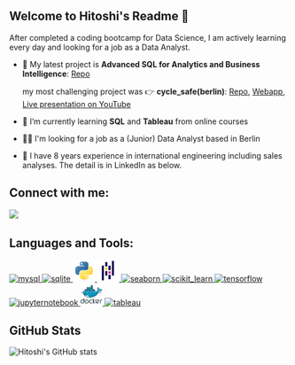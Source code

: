 ## Welcome to Hitoshi's Readme 👋

After completed a coding bootcamp for Data Science, I am actively learning every day and looking for a job as a Data Analyst.

- 🔭 My latest project is **Advanced SQL for Analytics and Business Intelligence**: [Repo](https://github.com/hmichinaka/sql-ecommerce-analytics-bi)

  my most challenging project was 👉 **cycle_safe(berlin)**: [Repo](https://github.com/hmichinaka/berlin-bike-theft-forecasting), [Webapp](https://cyclesafeberlin.herokuapp.com), [Live presentation on YouTube](https://youtu.be/lyFH0OvAV9w?t=1095) 

- 🌱 I’m currently learning **SQL** and **Tableau** from online courses

- 👨‍💻 I'm looking for a job as a (Junior) Data Analyst based in Berlin

- 💪 I have 8 years experience in international engineering including sales analyses. The detail is in LinkedIn as below. 

## Connect with me:  
[![](https://img.shields.io/badge/linkedin-%230077B5.svg?style=for-the-badge&logo=linkedin)](https://www.linkedin.com/in/hmichinaka/) 


## Languages and Tools:
</p>
<p align="left">
    <a href="https://www.mysql.com" target="_blank" rel="noreferrer"> 
  <img src="https://cdn.jsdelivr.net/gh/devicons/devicon/icons/mysql/mysql-original.svg" alt="mysql" width="40" height="40"/> </a> 
  <a href="https://www.sqlite.org/index.html" target="_blank" rel="noreferrer"> 
  <img src="https://upload.wikimedia.org/wikipedia/commons/9/97/Sqlite-square-icon.svg" alt="sqlite" width="40" height="40"/> </a> 
  <a href="https://www.python.org" target="_blank" rel="noreferrer"> <img src="https://raw.githubusercontent.com/devicons/devicon/master/icons/python/python-original.svg" alt="python" width="40" height="40"/> </a> 
  <a href="https://pandas.pydata.org/" target="_blank" rel="noreferrer"> <img src="https://raw.githubusercontent.com/devicons/devicon/2ae2a900d2f041da66e950e4d48052658d850630/icons/pandas/pandas-original.svg" alt="pandas" width="40" height="40"/> </a> 
    <a href="https://seaborn.pydata.org/" target="_blank" rel="noreferrer"> <img src="https://seaborn.pydata.org/_images/logo-mark-lightbg.svg" alt="seaborn" width="40" height="40"/> </a> 
  <a href="https://scikit-learn.org/" target="_blank" rel="noreferrer"> <img src="https://upload.wikimedia.org/wikipedia/commons/0/05/Scikit_learn_logo_small.svg" alt="scikit_learn" width="40" height="40"/> </a> 
  <a href="https://www.tensorflow.org" target="_blank" rel="noreferrer"> <img src="https://www.vectorlogo.zone/logos/tensorflow/tensorflow-icon.svg" alt="tensorflow" width="40" height="40"/> </a> 
  <a href="https://jupyter.org" target="_blank" rel="noreferrer"> 
    <img src="https://cdn.jsdelivr.net/gh/devicons/devicon/icons/jupyter/jupyter-original.svg" alt="jupyternotebook" width="40" height="40"/> </a>
  <a href="https://www.docker.com/" target="_blank" rel="noreferrer"> 
    <img src="https://raw.githubusercontent.com/devicons/devicon/master/icons/docker/docker-original-wordmark.svg" alt="docker" width="40" height="40"/> </a>
  <a href="https://www.tableau.com" target="_blank" rel="noreferrer"> 
    <img src="https://img.shields.io/badge/Tableau-E97627?style=for-the-badge&logo=Tableau&logoColor=white" alt="tableau" width="100" height="40"/> </a>                                                                                                                                              
</p>
                                                                                                                                              
## GitHub Stats
![Hitoshi's GitHub stats](https://github-readme-stats.vercel.app/api?username=hmichinaka&theme=nord&show_icons=true)

